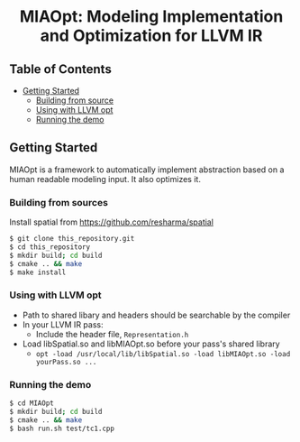 <h1 align="center">MIAOpt: Modeling Implementation and Optimization for LLVM IR</h1>

## Table of Contents

- [Getting Started](#getting-started)
  - [Building from source](#building-from-sources)
  - [Using with LLVM opt](#using-with-llvm-opt)
  - [Running the demo](#running-the-demo)
 
## Getting Started

MIAOpt is a framework to automatically implement abstraction based on a human readable modeling input. It also optimizes it. 

### Building from sources
Install spatial from https://github.com/resharma/spatial
```sh
$ git clone this_repository.git
$ cd this_repository
$ mkdir build; cd build
$ cmake .. && make
$ make install
```

### Using with LLVM opt
* Path to shared libary and headers should be searchable by the compiler
* In your LLVM IR pass:
  * Include the header file, ```Representation.h```
* Load libSpatial.so and libMIAOpt.so before your pass's shared library
  * ``` opt -load /usr/local/lib/libSpatial.so -load libMIAOpt.so -load yourPass.so ... ```

### Running the demo 
```sh
$ cd MIAOpt
$ mkdir build; cd build
$ cmake .. && make
$ bash run.sh test/tc1.cpp
```
